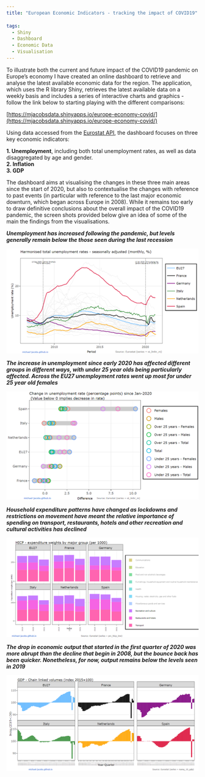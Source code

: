```yaml
---
title: "European Economic Indicators - tracking the impact of COVID19"

tags:
  - Shiny
  - Dashboard
  - Economic Data
  - Visualisation
---
```


To illustrate both the current and future impact of the COVID19 pandemic on Europe’s economy I have created an online dashboard to retrieve and analyse the latest available 
economic data for the region. The application, which uses the R library Shiny, retrieves the latest available data on a weekly basis and includes a series of interactive charts 
and graphics - follow the link below to starting playing with the different comparisons:  
  
[https://mjacobsdata.shinyapps.io/europe-economy-covid/](https://mjacobsdata.shinyapps.io/europe-economy-covid/)

Using data accessed from the [Eurostat API](https://michael-jacobs.github.io/europe-economy-tracker-part1/), the dashboard focuses on three key economic indicators:

   **1. Unemployment**, including both total unemployment rates, as well as data disaggregated by age and gender.  
   **2. Inflation**  
   **3. GDP**    
  
The dashboard aims at visualising the changes in these three main areas since the start of 2020, but also to contextualise the changes with reference to past events (in particular with reference to the last major economic downturn, which began across Europe in 2008). While it remains too early to draw definitive conclusions about the overall impact of the COVID19 pandemic, the screen shots provided below give an idea of some of the main the findings from the visualisations.

***Unemployment has increased following the pandemic, but levels generally remain below the those seen during the last recession***  

![Unemployment rate over time](https://github.com/michael-jacobs/michael-jacobs.github.io/blob/master/assets/images/mjacobsdata_unemployment1.PNG)

***The increase in unemployment since early 2020 has affected different groups in different ways, with under 25 year olds being particularly affected. Across the EU27 
unemployment rates went up most for under 25 year old females***

![Unemployment rate disaggregated](assets/images/mjacobsdata_unemployment2.PNG)

***Household expenditure patterns have changed as lockdowns and restrictions on movement have meant the relative importance of spending on transport, restaurants, hotels and other recreation 
and cultural activities has declined***   

![Expenditure weights](assets/images/mjacobsdata_expenditure.PNG)

***The drop in economic output that started in the first quarter of 2020 was more abrupt than the decline that begin in 2008, but the bounce back has been quicker. Nonetheless, for now, output 
remains below the levels seen in 2019***

![GDP index](assets/images/mjacobsdata_gdp.PNG)
